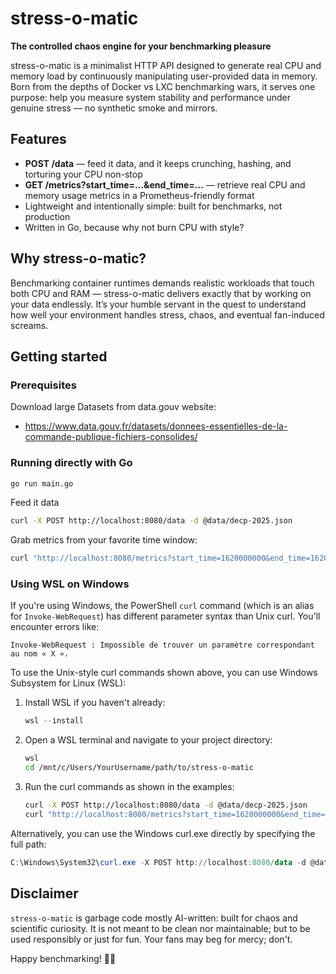 # stress-o-matic

**The controlled chaos engine for your benchmarking pleasure**

stress-o-matic is a minimalist HTTP API designed to generate real CPU and memory load by continuously manipulating user-provided data in memory. Born from the depths of Docker vs LXC benchmarking wars, it serves one purpose: help you measure system stability and performance under genuine stress — no synthetic smoke and mirrors.

## Features

- **POST /data** — feed it data, and it keeps crunching, hashing, and torturing your CPU non-stop  
- **GET /metrics?start_time=...&end_time=...** — retrieve real CPU and memory usage metrics in a Prometheus-friendly format  
- Lightweight and intentionally simple: built for benchmarks, not production  
-  Written in Go, because why not burn CPU with style?

## Why stress-o-matic?

Benchmarking container runtimes demands realistic workloads that touch both CPU and RAM — stress-o-matic delivers exactly that by working on your data endlessly. It’s your humble servant in the quest to understand how well your environment handles stress, chaos, and eventual fan-induced screams.

## Getting started

### Prerequisites ###

Download large Datasets from data.gouv website:

- https://www.data.gouv.fr/datasets/donnees-essentielles-de-la-commande-publique-fichiers-consolides/

### Running directly with Go

```bash
go run main.go
```

Feed it data

```bash
curl -X POST http://localhost:8080/data -d @data/decp-2025.json
```

Grab metrics from your favorite time window:

```bash
curl "http://localhost:8080/metrics?start_time=1620000000&end_time=1620003600"
```

### Using WSL on Windows

If you're using Windows, the PowerShell `curl` command (which is an alias for `Invoke-WebRequest`) has different
parameter syntax than Unix curl. You'll encounter errors like:

```
Invoke-WebRequest : Impossible de trouver un paramètre correspondant au nom « X ».
```

To use the Unix-style curl commands shown above, you can use Windows Subsystem for Linux (WSL):

1. Install WSL if you haven't already:
   ```powershell
   wsl --install
   ```

2. Open a WSL terminal and navigate to your project directory:
   ```bash
   wsl
   cd /mnt/c/Users/YourUsername/path/to/stress-o-matic
   ```

3. Run the curl commands as shown in the examples:
   ```bash
   curl -X POST http://localhost:8080/data -d @data/decp-2025.json
   curl "http://localhost:8080/metrics?start_time=1620000000&end_time=1620003600"
   ```

Alternatively, you can use the Windows curl.exe directly by specifying the full path:

```powershell
C:\Windows\System32\curl.exe -X POST http://localhost:8080/data -d @data/decp-2025.json
```

## Disclaimer

`stress-o-matic` is garbage code mostly AI-written: built for chaos and scientific curiosity. It is not meant to be clean nor maintainable; but to be used responsibly or just for fun. Your fans may beg for mercy; don't.

Happy benchmarking! 🚀🔥
